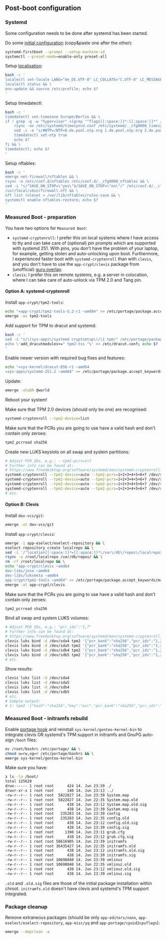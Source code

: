 ## Post-boot configuration

### Systemd

Some configuration needs to be done after systemd has been started.

Do some [initial configuration](https://wiki.gentoo.org/wiki/Systemd#Configuration) (copy&paste one after the other):

```bash
systemd-firstboot --prompt --setup-machine-id
systemctl --preset-mode=enable-only preset-all
```

Setup [localisation](https://wiki.gentoo.org/wiki/Systemd#Locale):

```bash
bash -c '
localectl set-locale LANG="de_DE.UTF-8" LC_COLLATE="C.UTF-8" LC_MESSAGES="en_US.UTF-8" && \
localectl status && \
env-update && source /etc/profile; echo $?
'
```

Setup timedatectl:

```bash
bash -c '
timedatectl set-timezone Europe/Berlin && \
if ! grep -q -w "hypervisor" <(grep "^flags[[:space:]]*:[[:space:]]*" /proc/cpuinfo); then
    rsync -av /etc/systemd/timesyncd.conf /etc/systemd/._cfg0000_timesyncd.conf && \
    sed -i -e "s/#NTP=/NTP=0.de.pool.ntp.org 1.de.pool.ntp.org 2.de.pool.ntp.org 3.de.pool.ntp.org/" -e "s/#FallbackNTP=.*/FallbackNTP=0.europe.pool.ntp.org 1.europe.pool.ntp.org 2.europe.pool.ntp.org 3.europe.pool.ntp.org/" /etc/systemd/._cfg0000_timesyncd.conf && \
    timedatectl set-ntp true
    echo $?
fi && \
timedatectl; echo $?
'
```

Setup nftables:

```bash
bash -c '
emerge net-firewall/nftables && \
rsync -a /etc/conf.d/nftables /etc/conf.d/._cfg0000_nftables && \
sed -i "s/^SAVE_ON_STOP=\"yes\"$/SAVE_ON_STOP=\"no\"/" /etc/conf.d/._cfg0000_nftables && \
/usr/local/sbin/firewall.nft && \
nft list ruleset > /var/lib/nftables/rules-save && \
systemctl enable nftables-restore; echo $?
'
```

### Measured Boot - preparation

You have two options for `Measured Boot`:

- `systemd-cryptenroll`: I prefer this on local systems where I have access to tty and can take care of (optional) pin prompts which are supported with systemd 251. With pins, you don't have the problem of your laptop, for example, getting stolen and auto-unlocking upon boot. Furthermore, I experienced faster boot with `systemd-cryptenroll` than with `clevis`, and you don't have to use the `app-crypt/clevis` package from (unofficial) [guru overlay](https://wiki.gentoo.org/wiki/Project:GURU).
- `clevis`: I prefer this on remote systems, e.g. a server in colocation, where I can take care of auto-unlock via TPM 2.0 and Tang pin.

#### Option A: systemd-cryptenroll

Install `app-crypt/tpm2-tools`:

```bash
echo "=app-crypt/tpm2-tools-5.2-r1 ~amd64" >> /etc/portage/package.accept_keywords/main && \
emerge -av tpm2-tools
```

Add support for TPM to dracut and systemd:

```bash
bash -c '
sed -i "s/\(sys-apps\/systemd cryptsetup\)/\1 tpm/" /etc/portage/package.use/main && \
echo \'add_dracutmodules+=" tpm2-tss "\' >> /etc/dracut.conf; echo $?
'
```

Enable newer version with required bug fixes and features:

```bash
echo "=sys-kernel/dracut-056-r1 ~amd64
=sys-apps/systemd-251.2 ~amd64" >> /etc/portage/package.accept_keywords/main
```

Update:

```bash
emerge -atuDN @world
```

Reboot your system!

Make sure that TPM 2.0 devices (should only be one) are recognised:

```bash
systemd-cryptenroll --tpm2-device=list
```

Make sure that the PCRs you are going to use have a valid hash and don't contain only zeroes:

```bash
tpm2_pcrread sha256
```

Create new LUKS keyslots on all swap and system partitions:

```bash
# Adjust PCR IDs, e.g.: --tpm2-pcrs=1+7
# Further info can be found at:
# https://www.freedesktop.org/software/systemd/man/systemd-cryptenroll.html#id-1.7.3.10.2.2
systemd-cryptenroll --tpm2-device=auto --tpm2-pcrs=1+2+3+4+5+6+7 /dev/sda4
systemd-cryptenroll --tpm2-device=auto --tpm2-pcrs=1+2+3+4+5+6+7 /dev/sda5
systemd-cryptenroll --tpm2-device=auto --tpm2-pcrs=1+2+3+4+5+6+7 /dev/sdb4
systemd-cryptenroll --tpm2-device=auto --tpm2-pcrs=1+2+3+4+5+6+7 /dev/sdb5
# etc.
```

#### Option B: Clevis

Install `dev-vcs/git`:

```bash
emerge -at dev-vcs/git
```

Install `app-crypt/clevis`:

```bash
emerge -1 app-eselect/eselect-repository && \
eselect repository create localrepo && \
sed -i '/^location[[:space:]]*=[[:space:]]*\/var\/db\/repos\/localrepo$/a auto-sync = false' /etc/portage/repos.conf/eselect-repo.conf && \
rsync -a /root/localrepo /var/db/repos/ && \
rm -rf /root/localrepo && \
echo "app-crypt/clevis ~amd64
dev-libs/jose ~amd64
dev-libs/luksmeta ~amd64
app-crypt/tpm2-tools ~amd64" >> /etc/portage/package.accept_keywords/main && \
emerge -at app-crypt/clevis
```

Make sure that the PCRs you are going to use have a valid hash and don't contain only zeroes:

```bash
tpm2_pcrread sha256
```

Bind all swap and system LUKS volumes:

```bash
# Adjust PCR IDs, e.g.: "pcr_ids":"1,7"
# Further info can be found at:
# https://www.freedesktop.org/software/systemd/man/systemd-cryptenroll.html#id-1.7.3.10.2.2
clevis luks bind -d /dev/sda4 tpm2 '{"pcr_bank":"sha256","pcr_ids":"1,2,3,4,5,6,7"}'
clevis luks bind -d /dev/sda5 tpm2 '{"pcr_bank":"sha256","pcr_ids":"1,2,3,4,5,6,7"}'
clevis luks bind -d /dev/sdb4 tpm2 '{"pcr_bank":"sha256","pcr_ids":"1,2,3,4,5,6,7"}'
clevis luks bind -d /dev/sdb5 tpm2 '{"pcr_bank":"sha256","pcr_ids":"1,2,3,4,5,6,7"}'
# etc.
```

Show results:

```bash
clevis luks list -d /dev/sda4
clevis luks list -d /dev/sda5
clevis luks list -d /dev/sdb4
clevis luks list -d /dev/sdb5
# etc.
# Sample output:
# 1: tpm2 '{"hash":"sha256","key":"ecc","pcr_bank":"sha256","pcr_ids":"1,2,3,4,5,6,7"}'
```

### Measured Boot - initramfs rebuild

Enable [portage hook](https://wiki.gentoo.org/wiki//etc/portage/bashrc) and reinstall `sys-kernel/gentoo-kernel-bin` to integrate clevis OR systemd's TPM support in initramfs and GnuPG auto-sign `/boot` files:

```bash
mv /root/bashrc /etc/portage/ && \
chmod u=rw,og=r /etc/portage/bashrc && \
emerge sys-kernel/gentoo-kernel-bin
```

Make sure you have:

```bash
❯ ls -la /boot/
total 125628
drwx------ 1 root root      424 14. Jun 23:39 ./
drwxr-xr-x 1 root root      140 14. Jun 23:13 ../
-rw-r--r-- 1 root root  5822827 14. Jun 23:39 System.map
-rw-r--r-- 1 root root  5822827 14. Jun 22:35 System.map.old
-rw-r--r-- 1 root root      438 14. Jun 23:12 System.map.old.sig
-rw-r--r-- 1 root root      438 14. Jun 23:39 System.map.sig
-rw-r--r-- 1 root root   235283 14. Jun 23:39 config
-rw-r--r-- 1 root root   235283 14. Jun 22:35 config.old
-rw-r--r-- 1 root root      438 14. Jun 23:12 config.old.sig
-rw-r--r-- 1 root root      438 14. Jun 23:39 config.sig
-rw-r--r-- 1 root root     1390 14. Jun 23:11 grub.cfg
-rw-r--r-- 1 root root      438 14. Jun 23:12 grub.cfg.sig
-rw-r--r-- 1 root root 58616905 14. Jun 23:39 initramfs
-rw-r--r-- 1 root root 36435427 14. Jun 22:35 initramfs.old
-rw-r--r-- 1 root root      438 14. Jun 23:12 initramfs.old.sig
-rw-r--r-- 1 root root      438 14. Jun 23:39 initramfs.sig
-rw-r--r-- 1 root root 10698848 14. Jun 23:39 vmlinuz
-rw-r--r-- 1 root root 10698848 14. Jun 22:35 vmlinuz.old
-rw-r--r-- 1 root root      438 14. Jun 23:12 vmlinuz.old.sig
-rw-r--r-- 1 root root      438 14. Jun 23:39 vmlinuz.sig
```

`.old` and `.old.sig` files are those of the initial package installation within chroot. `initramfs.old` doesn't have clevis and systemd's TPM support integrated.

### Package cleanup

Remove extraneous packages (should be only `app-editors/nano`, `app-eselect/eselect-repository`, `app-misc/yq` and `app-portage/cpuid2cpuflags`):

```bash
emerge --depclean -a
```
